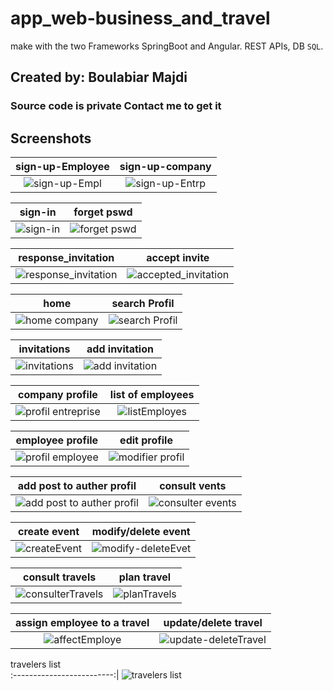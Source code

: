 # app_web-business_and_travel
make with the two Frameworks SpringBoot and Angular.
REST APIs, DB `SQL`.

## Created by: Boulabiar Majdi
### Source code is private Contact me to get it

## Screenshots

sign-up-Employee               |  sign-up-company              
:-------------------------:|:-------------------------:|
![sign-up-Empl](https://user-images.githubusercontent.com/50002456/228180751-6f19ee8b-02a3-497e-840e-d46ba2049b77.jpg?raw=true)|![sign-up-Entrp](https://user-images.githubusercontent.com/50002456/228180913-a1d4dcfd-07b7-4623-a64a-922ef43b9015.jpg)


sign-in               |  forget pswd              
:-------------------------:|:-------------------------:|
![sign-in](https://user-images.githubusercontent.com/50002456/228181994-e459a84c-f5f6-436f-8a19-4653984bc60c.jpg)|![forget pswd](https://user-images.githubusercontent.com/50002456/228182144-a26f9204-3bfd-4ed3-ab4f-20cceec2c405.jpg)


response_invitation                | accept invite       
:-------------------------:|:-------------------------:|
![response_invitation](https://user-images.githubusercontent.com/50002456/228236382-8acf5a84-89b2-4675-bca7-7d1c13ff034e.jpg)|![accepted_invitation](https://user-images.githubusercontent.com/50002456/228230997-db05cc9d-729e-44a0-ad6f-cfb946c1bcff.jpg)


home         |  search Profil              
:-------------------------:|:-------------------------:|
![home company](https://user-images.githubusercontent.com/50002456/228236785-50ba2cf4-d4c8-4ccc-833b-f8adb35b29f0.jpg)|![search Profil](https://user-images.githubusercontent.com/50002456/228236920-8be24f24-9f22-49a3-bf8b-ed3480d54f2e.jpg)


invitations        |  add invitation         
:-------------------------:|:-------------------------:|
![invitations](https://user-images.githubusercontent.com/50002456/228237996-9464401d-7a3b-4823-91c2-db66f3caad32.jpg)|![add invitation](https://user-images.githubusercontent.com/50002456/228238023-f7d3a762-85cf-4392-acdf-b52b5ad1e2c5.jpg)


company profile        |  list of employees        
:-------------------------:|:-------------------------:|
![profil entreprise](https://user-images.githubusercontent.com/50002456/228243678-a1df4994-11e1-4d19-b0fb-7fa5c17f4b2d.jpg)|![listEmployes](https://user-images.githubusercontent.com/50002456/228243747-2734f5a2-5ee0-4d38-8d80-6d74e5508bae.jpg)


employee profile        |  edit profile        
:-------------------------:|:-------------------------:|
![profil employee](https://user-images.githubusercontent.com/50002456/228244332-390d1579-e288-4be9-a43b-401f9f6b1834.jpg)|![modifier profil](https://user-images.githubusercontent.com/50002456/228244390-43d13059-2346-4066-a00e-32aa66449786.jpg)


add post to auther profil       |  consult vents        
:-------------------------:|:-------------------------:|
![add post to auther profil](https://user-images.githubusercontent.com/50002456/228244876-c25ac90e-beca-45d5-969b-e6c03d86650b.jpg)|![consulter events](https://user-images.githubusercontent.com/50002456/228245289-bfbed32d-34e3-4305-910b-96ab2e7a1d99.jpg)


create event       |  modify/delete event        
:-------------------------:|:-------------------------:|
![createEvent](https://user-images.githubusercontent.com/50002456/228245759-06b75385-3fda-4b4d-9ee6-55a5f8b9afb5.jpg)|![modify-deleteEvet](https://user-images.githubusercontent.com/50002456/228246027-39d65c40-a2ae-4472-b6a7-ae89a0a37663.jpg)


consult travels       |  plan travel        
:-------------------------:|:-------------------------:|
![consulterTravels](https://user-images.githubusercontent.com/50002456/228246369-138428aa-321e-4f23-9410-5190f1b83b8d.jpg)|![planTravels](https://user-images.githubusercontent.com/50002456/228247989-8434b352-539a-4815-bde0-f0908c83c3ff.jpg)


assign employee to a travel       |  update/delete travel       
:-------------------------:|:-------------------------:|
![affectEmploye](https://user-images.githubusercontent.com/50002456/228248744-764ceb44-ff4d-4f4e-bf63-c7ac5f329baf.jpg)|![update-deleteTravel](https://user-images.githubusercontent.com/50002456/228248781-75b90157-23ca-4f81-b99a-4abc3db8c6d7.jpg)


travelers list            
:-------------------------:|
![travelers list](https://user-images.githubusercontent.com/50002456/228250706-06c92c8a-d595-4f6c-820e-2aa97a59bc12.jpg)


